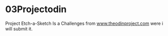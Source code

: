 # 03Projectodin
Project Etch-a-Sketch
Is a Challenges from www.theodinproject.com were i will submit it.

